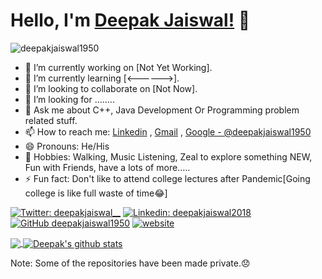 # Hello, I'm [Deepak Jaiswal!](https://github.com/deepakjaiswal1950) 👋



<p align="left"> <img src="https://komarev.com/ghpvc/?username=deepakjaiswal1950&label=Views&color=blue&style=plastic" alt="deepakjaiswal1950" /> </p>

<!--
**deepakjaiswal1950/deepakjaiswal1950** is a ✨ _special_ ✨ repository because its `README.md` (this file) appears on your GitHub profile.
-->


- 🔭 I’m currently working on [Not Yet Working].
- 🌱 I’m currently learning [<------>].
- 👯 I’m looking to collaborate on [Not Now].
- 🤔 I’m looking for ........
- 💬 Ask me about C++, Java Development Or Programming problem related stuff.
- 📫 How to reach me: [Linkedin](https://linkedin.com/in/deepakjaiswal2018) , [Gmail](mailto:deepakjaiswal1950@gmail.com) , [Google - @deepakjaiswal1950](#)
- 😄 Pronouns: He/His
- 💖 Hobbies: Walking, Music Listening, Zeal to explore something NEW, Fun with Friends, have a lots of more.....
- ⚡ Fun fact: Don't like to attend college lectures after Pandemic[Going college is like full waste of time😂]

<!-- Adding link -->
[![Twitter: deepakjaiswal__](https://img.shields.io/twitter/follow/deepakjaiswal__?style=social)](https://twitter.com/deepakjaiswal__)
[![Linkedin: deepakjaiswal2018](https://img.shields.io/badge/-deepakjaiswal2018-blue?style=flat-square&logo=Linkedin&logoColor=white&link=https://www.linkedin.com/in/deepakjaiswal2018/)](https://www.linkedin.com/in/deepakjaiswal2018/)
[![GitHub deepakjaiswal1950](https://img.shields.io/github/followers/deepakjaiswal1950?label=follow&style=social)](https://github.com/deepakjaiswal1950)
[![website](https://img.shields.io/badge/PortfolioWebsite-deepakjaiswal-2648ff?style=flat-square&logo=google-chrome)](https://github.com/deepakjaiswal1950/deepakjaiswal1950/)








<!-- Addign some stats by the help of anurag github -->
<!-- Most lang stats -->
<a href="https://github.com/deepakjaiswal1950">
  <img align="center" src="https://github-readme-stats.vercel.app/api/top-langs/?username=deepakjaiswal1950&theme=dark&hide_langs_below=1" />
</a>
<!-- Profile highlights -->
<a href="https://github.com/deepakjaiswal1950">
 <img align="center" src="https://github-readme-stats.vercel.app/api?username=deepakjaiswal1950&show_icons=true&theme=dark&line_height=40" alt="Deepak's github stats"/>
</a>







Note: Some of the repositories have been made private.😞

